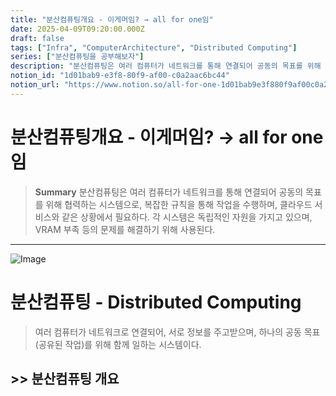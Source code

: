 ```yaml
---
title: "분산컴퓨팅개요 - 이게머임? → all for one임"
date: 2025-04-09T09:20:00.000Z
draft: false
tags: ["Infra", "ComputerArchitecture", "Distributed Computing"]
series: ["분산컴퓨팅을 공부해보자"]
description: "분산컴퓨팅은 여러 컴퓨터가 네트워크를 통해 연결되어 공동의 목표를 위해 협력하는 시스템으로, 복잡한 규칙을 통해 작업을 수행하며, 클라우드 서비스와 같은 상황에서 필요하다. 각 시스템은 독립적인 자원을 가지고 있으며, VRAM 부족 등의 문제를 해결하기 위해 사용된다."
notion_id: "1d01bab9-e3f8-80f9-af00-c0a2aac6bc44"
notion_url: "https://www.notion.so/all-for-one-1d01bab9e3f880f9af00c0a2aac6bc44"
---
```


# 분산컴퓨팅개요 - 이게머임? → all for one임

> **Summary**
> 분산컴퓨팅은 여러 컴퓨터가 네트워크를 통해 연결되어 공동의 목표를 위해 협력하는 시스템으로, 복잡한 규칙을 통해 작업을 수행하며, 클라우드 서비스와 같은 상황에서 필요하다. 각 시스템은 독립적인 자원을 가지고 있으며, VRAM 부족 등의 문제를 해결하기 위해 사용된다.

---

![Image](https://prod-files-secure.s3.us-west-2.amazonaws.com/09ccd4d5-876c-4bba-bbdf-cc77a0a11257/8d7036ba-d5a9-4f13-b3d8-e09e504f2915/image.png?X-Amz-Algorithm=AWS4-HMAC-SHA256&X-Amz-Content-Sha256=UNSIGNED-PAYLOAD&X-Amz-Credential=ASIAZI2LB466WFAR5N5O%2F20250724%2Fus-west-2%2Fs3%2Faws4_request&X-Amz-Date=20250724T083334Z&X-Amz-Expires=3600&X-Amz-Security-Token=IQoJb3JpZ2luX2VjEAAaCXVzLXdlc3QtMiJHMEUCIE9En7vU0s1DIA3UGd2DSBZlutK6rxvq%2FBYtrLt40oFcAiEAgebnmx%2BztICkJSyKsFoWjwfcMv2BeH8GQelGnXYJBhcq%2FwMIKRAAGgw2Mzc0MjMxODM4MDUiDCrLeMMCVUgYP8d0vyrcA6%2FuEXwSrE6PEs7Aju1oFg8PpvotUndFnmx7xjgKdA7jqNJSTrz8h6QT1C4Z8DIBy1dzyOoCmTXhtFOTXUwJFipa%2BNpp7YRwKtg2kovFptTs296ee%2BtXm0wjpVbR%2FkqBIls8Qd1WHiFUxIapadxXyALXug7larj7L5lfnwLoUL%2Bf5WSe23BkCnDvpzafAZ116eQvG3OXYbbHKduex7jim2wiE42sHjJI9ZqYrwun8s88TSXNcP%2BaS7Qc83yRe%2Fo0Iik0myKurCutghggOKKpt6d4B9Wo7q6G3prdqq6v6VslSOEEu9mRhZiZVJvXjfteHrMpQbEqMpaNo7xKMdq0NCD1NOXj%2BJmZXNEFjrw30dDtXWZeyrlTghAFqG3ooYKBhK5D70tpTW623NyNBg5nOjwC10VyKtydzxGa8xbRAsdNFmEKxWwXTqZunDqXFHCbymqBWG%2BKM%2FLJyjoQSZ4CwrO8vKjl7Y32IQg0QNdEn%2Fx4DSAGfWT7uVf3ZMKoZhSC7jdFxHibKYhqt9xWPIpQ6RBOdk0PfB3tESDglgZLj%2FvigzHxaE66uVyzGEu78xagxeOwdgvH5ZcGHgKiJQR1gc48zHQTs11ARLd0%2FjRMc5f387Nb606B%2FqPk86SPMMDQh8QGOqUBzYTof8bR5YFNokricW8snCTirttLzwXMK5AWMfYeMVxAVtU5pJ1%2FkUmw25p6GQNGfFsinC8l2qnlyPXYZlsWp7capLCNE3gs3dcp6l5rgjNehB7D6Mb5XCgrLmu3wZycIbakxpW9ZYOCBKO5eVbtivQeykwRaLm8KQ2bbjH8346c4gEzInmYegLvZJv2xVcyXi8VZaVe4i7AgyOPsvRn5WoIcgW%2F&X-Amz-Signature=449299cdae0095cb5ad00965f490ed426e2aca937b9eb8acc774c7d96cc615af&X-Amz-SignedHeaders=host&x-amz-checksum-mode=ENABLED&x-id=GetObject)

# 분산컴퓨팅 - Distributed Computing

> 여러 컴퓨터가 네트워크로 연결되어, 서로 정보를 주고받으며, 
하나의 공동 목표(공유된 작업)를 위해 함께 일하는 시스템이다.

## >> 분산컴퓨팅 개요


